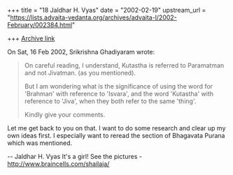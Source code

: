 +++
title = "18 Jaldhar H. Vyas"
date = "2002-02-19"
upstream_url = "https://lists.advaita-vedanta.org/archives/advaita-l/2002-February/002384.html"

+++
[Archive link](https://lists.advaita-vedanta.org/archives/advaita-l/2002-February/002384.html)

On Sat, 16 Feb 2002, Srikrishna Ghadiyaram wrote:

> On careful reading, I understand, Kutastha is referred
> to Paramatman and not Jivatman. (as you mentioned).
>
> But I am wondering what is the significance of using
> the word for 'Brahman' with reference to 'Isvara', and
> the word 'Kutastha'  with reference to 'Jiva', when
> they both refer to the same 'thing'.
>
> Kindly give your comments.
>

Let me get back to you on that.  I want to do some research and clear up
my own ideas first.  I especially want to reread the section of Bhagavata
Purana which was mentioned.

--
Jaldhar H. Vyas <jaldhar at braincells.com>
It's a girl! See the pictures - http://www.braincells.com/shailaja/

